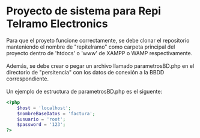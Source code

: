 # Proyecto de sistema para Repi Telramo Electronics
Para que el proyeto funcione correctamente, se debe clonar el repositorio manteniendo el nombre de "repitelramo" como carpeta principal del proyecto dentro de 'htdocs' o 'www' de XAMPP o WAMP respectivamente.\
\
Además, se debe crear o pegar un archivo llamado parametrosBD.php en el directorio de "persitencia" con los datos de conexión a la BBDD correspondiente.\
\
Un ejemplo de estructura de parametrosBD.php es el siguente:
```php
<?php
    $host = 'localhost';
    $nombreBaseDatos = 'factura';
    $usuario = 'root';
    $password = '123';
?>
```
